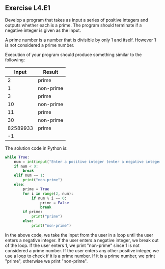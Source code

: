 ## Exercise L4.E1

Develop a program that takes as input a series of positive integers and outputs whether each is a prime. The program should terminate if a negative integer is given as the input. 

A prime number is a number that is divisible by only 1 and itself. However 1 is not considered a prime number. 

Execution of your program should produce something similar to the following:

|Input    | Result     |
|---------|------------|
|2        | prime      |
|1        | non-prime  |
|3        | prime      |
|10       | non-prime  |
|11       | prime      |
|30       | non-prime  |
|82589933 | prime      |
|-1|


The solution code in Python is:

```python
while True:
    num = int(input("Enter a positive integer (enter a negative integer to terminate): "))
    if num < 0:
        break
    elif num == 1:
        print("non-prime")
    else:
        prime = True
        for i in range(2, num):
            if num % i == 0:
                prime = False
                break
        if prime:
            print("prime")
        else:
            print("non-prime")
```

In the above code, we take the input from the user in a loop until the user enters a negative integer. If the user enters a negative integer, we break out of the loop. If the user enters 1, we print "non-prime" since 1 is not considered a prime number. If the user enters any other positive integer, we use a loop to check if it is a prime number. If it is a prime number, we print "prime", otherwise we print "non-prime".
